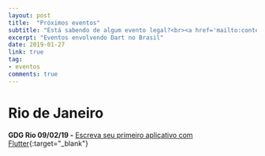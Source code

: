 ```yaml
---
layout: post
title:  "Próximos eventos"
subtitle: "Está sabendo de algum evento legal?<br><a href='mailto:conteudo@dartbrasil.com.br' style='font-weight: normal;'>Manda para a gente!</a>"
excerpt: "Eventos envolvendo Dart no Brasil"
date: 2019-01-27
link: true
tag:
- eventos
comments: true
---
```



# Rio de Janeiro
**GDG Rio 09/02/19 -** [Escreva seu primeiro aplicativo com Flutter](http://meetu.ps/e/G5DP4/tBWrH/d){:target="_blank"}